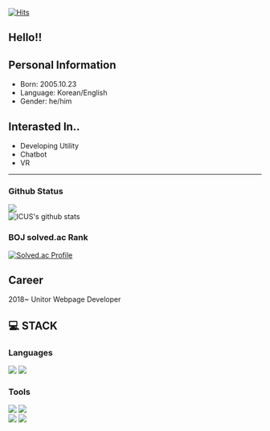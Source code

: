 [![Hits](https://hits.seeyoufarm.com/api/count/incr/badge.svg?url=https%3A%2F%2Fgithub.com%2FICUSXD%2F&count_bg=%2379C83D&title_bg=%23555555&icon=&icon_color=%23E7E7E7&title=hits&edge_flat=false)](https://hits.seeyoufarm.com)

## Hello!!

## Personal Information
* Born: 2005.10.23
* Language: Korean/English
* Gender: he/him

## Interasted In..
* Developing Utility
* Chatbot
* VR
---
### Github Status
![](https://github-readme-stats.vercel.app/api/top-langs/?username=ICUSXD&layout=compact&theme=dark)
</br>
![ICUS's github stats](https://github-readme-stats.vercel.app/api?username=ICUSXD&show_icons=true&theme=radical)
</br>
### BOJ solved.ac Rank
[![Solved.ac Profile](http://mazassumnida.wtf/api/v2/generate_badge?boj=happyicus1)](https://solved.ac/happyicus1/)

## Career
2018~ Unitor Webpage Developer


## 💻 STACK
### Languages
![](https://img.shields.io/badge/Python-F7DF1E?style=flat-square&logo=Python&logoColor=black)
![](https://img.shields.io/badge/MySQL-4479A1?style=flat-square&logo=mysql&logoColor=black)

### Tools
![](https://img.shields.io/badge/Visual%20Studio%20Code-007ACC?style=flat&logo=visualstudiocode&logoColor=black])
![](https://img.shields.io/badge/DataGrip-000000?style=flat&logo=datagrip&logoColor=black])
<br>
![](https://img.shields.io/badge/Github-181717?style=flat&logo=github&logoColor=black])
![](https://img.shields.io/badge/Git-F05032?style=flat&logo=git&logoColor=white])
